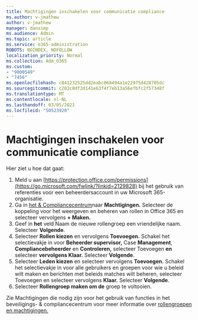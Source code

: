 ```yaml
---
title: Machtigingen inschakelen voor communicatie compliance
ms.author: v-jmathew
author: v-jmathew
manager: dansimp
ms.audience: Admin
ms.topic: article
ms.service: o365-administration
ROBOTS: NOINDEX, NOFOLLOW
localization_priority: Normal
ms.collection: Adm_O365
ms.custom:
- "9000549"
- "7456"
ms.openlocfilehash: c841232525dd2eabc068494a1e22975d428705dc
ms.sourcegitcommit: c202c0df2d141e63f4f7eb13a56efbfc2f57348f
ms.translationtype: MT
ms.contentlocale: nl-NL
ms.lasthandoff: 03/05/2021
ms.locfileid: "50523920"
---
```

# <a name="enable-permissions-for-communication-compliance"></a>Machtigingen inschakelen voor communicatie compliance

Hier ziet u hoe dat gaat:

1. Meld u aan [https://protection.office.com/permissions](https://go.microsoft.com/fwlink/?linkid=2129828) bij het gebruik van referenties voor een beheerdersaccount in uw Microsoft 365-organisatie.
2. Ga in [het & Compliancecentrum](https://go.microsoft.com/fwlink/?linkid=2101341)naar **Machtigingen.** Selecteer de koppeling voor het weergeven en beheren van rollen in Office 365 en selecteer vervolgens **\+ Maken.**
3. Geef in **het** veld Naam de nieuwe rollengroep een vriendelijke naam. Selecteer **Volgende**.
4. Selecteer **Rollen kiezen** en vervolgens **Toevoegen.** Schakel het selectievakje in voor **Beheerder supervisor,** Case **Management**, **Compliancebeheerder** en **Controleren,** selecteer Toevoegen **en** selecteer **vervolgens Klaar.** Selecteer **Volgende**.
5. Selecteer **Leden kiezen** en selecteer vervolgens **Toevoegen.** Schakel het selectievakje in voor alle gebruikers en groepen voor wie u beleid wilt maken en berichten met beleids matches wilt beheren, selecteer Toevoegen en selecteer vervolgens **Klaar.** Selecteer **Volgende**.
6. Selecteer **Rollengroep maken om de** groep te voltooien.

Zie Machtigingen die nodig zijn voor het gebruik van functies in het beveiligings- & compliancecentrum voor meer informatie over [rollengroepen en machtigingen.](https://go.microsoft.com/fwlink/?linkid=2114184)
